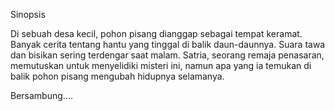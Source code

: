 Sinopsis

Di sebuah desa kecil, pohon pisang dianggap sebagai tempat keramat. Banyak cerita tentang hantu yang tinggal di balik daun-daunnya. Suara tawa dan bisikan sering terdengar saat malam. Satria, seorang remaja penasaran, memutuskan untuk menyelidiki misteri ini, namun apa yang ia temukan di balik pohon pisang mengubah hidupnya selamanya.

Bersambung....

